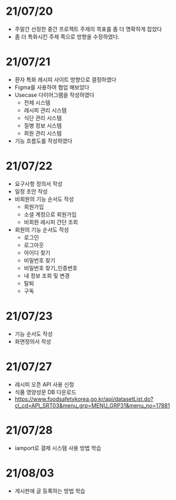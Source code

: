# 21/07/20
- 주말간 선정한 중간 프로젝트 주제의 목표를 좀 더 명확하게 잡았다  
- 좀 더 특화시킨 주제 쪽으로 방향을 수정하였다.

# 21/07/21
- 환자 특화 레시피 사이트 방향으로 결정하였다
- Figma를 사용하여 협업 해보았다
- Usecase 다이어그램을 작성하였다
    - 전체 시스템
    - 레시피 관리 시스템
    - 식단 관리 시스템
    - 질병 정보 시스템 
    - 회원 관리 시스템 
- 기능 흐름도를 작성하였다

# 21/07/22
- 요구사항 정의서 작성
- 일정 초안 작성
- 비회원의 기능 순서도 작성
    - 회원가입
    - 소셜 계정으로 회원가입
    - 비회원 레시피 간단 조회
- 회원의 기능 순서도 작성 
    - 로그인
    - 로그아웃
    - 아이디 찾기
    - 비밀번호 찾기
    - 비밀번호 찾기_인증번호
    - 내 정보 조회 및 변경 
    - 탈퇴
    - 구독

# 21/07/23
- 기능 순서도 작성
- 화면정의서 작성 


# 21/07/27
- 레시피 오픈 API 사용 신청 
- 식품 영양성문 DB 다운로드 
- https://www.foodsafetykorea.go.kr/api/datasetList.do?cl_cd=API_SRT03&menu_grp=MENU_GRP31&menu_no=17881

# 21/07/28
- iamport로 결제 시스템 사용 방법 학습


# 21/08/03
- 게시판에 글 등록하는 방법 학습